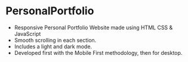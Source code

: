 # PersonalPortfolio
- Responsive Personal Portfolio Website made using HTML CSS & JavaScript
- Smooth scrolling in each section.
- Includes a light and dark mode.
- Developed first with the Mobile First methodology, then for desktop.
